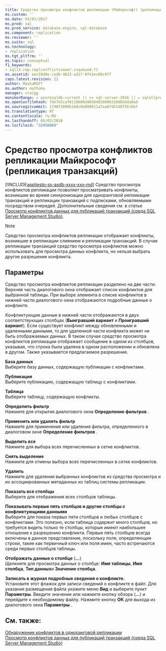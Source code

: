 ```yaml
---
title: Средство просмотра конфликтов репликации (Майкрософт) (репликация транзакций) | Документация Майкрософт
ms.custom: ''
ms.date: 03/01/2017
ms.prod: sql
ms.prod_service: database-engine, sql-database
ms.component: replication
ms.reviewer: ''
ms.suite: sql
ms.technology:
- replication
ms.tgt_pltfrm: ''
ms.topic: conceptual
f1_keywords:
- sql13.rep.replconflictviewer.cvqueued.f1
ms.assetid: eec59d8e-cadb-4623-a31f-9f42ec09c97f
caps.latest.revision: 22
author: MashaMSFT
ms.author: mathoma
manager: craigg
monikerRange: = azuresqldb-current || >= sql-server-2016 || = sqlallproducts-allversions
ms.openlocfilehash: fde7e5caf0110b00a9028402b898310d66dda0ad
ms.sourcegitcommit: 1740f3090b168c0e809611a7aa6fd514075616bf
ms.translationtype: HT
ms.contentlocale: ru-RU
ms.lasthandoff: 05/03/2018
ms.locfileid: "32958889"
---
```

# <a name="microsoft-replication-conflict-viewer-transactional-replication"></a>Средство просмотра конфликтов репликации Майкрософт (репликация транзакций)
[!INCLUDE[appliesto-ss-asdb-xxxx-xxx-md](../../includes/appliesto-ss-asdb-xxxx-xxx-md.md)]
  Средство просмотра конфликтов репликации позволяет просматривать конфликты, возникшие во время синхронизации для одноранговой репликации транзакций и репликации транзакций с подписками, обновляемыми посредством очередей. Дополнительные сведения см. в статье [Просмотр конфликтов данных для публикаций транзакций (среда SQL Server Management Studio)](../../relational-databases/replication/view-data-conflicts-for-transactional-publications-sql-server-management-studio.md).  
  
> [!NOTE]  
>  Средство просмотра конфликтов репликации отображает конфликты, возникшие в репликации слиянием и репликации транзакций. В случае репликации транзакций средство просмотра конфликтов можно использовать для просмотра данных конфликта, но нельзя выбрать другое разрешение конфликта.  
  
## <a name="options"></a>Параметры  
 Средство просмотра конфликтов репликации разделено на две части. Верхняя часть диалогового окна отображает список конфликтов для выбранной таблицы. При выборе элемента в списке конфликтов в нижней части диалогового окна отображаются подробные данные о конфликте.  
  
 Конфликтующие данные в нижней части отображаются в двух соответствующих столбцах (**Выигравший вариант** и **Проигравший вариант**). Если существует конфликт между обновленными и удаленными данными, то для удаленной части конфликта может не быть отображаемых данных. В таком случае средство просмотра конфликтов репликации отображает сообщение в одном из столбцов, указывая, что строка была удалена в одном расположении и обновлена в другом. Также указывается предлагаемое разрешение.  
  
 **База данных**  
 Выберите базу данных, содержащую публикации с конфликтами.  
  
 **Публикация**  
 Выберите публикацию, содержащую таблицу с конфликтами.  
  
 **Таблица**  
 Выберите таблицу, содержащую конфликты.  
  
 **Определить фильтр**  
 Нажмите для открытия диалогового окна **Определение фильтров** .  
  
 **Применить или удалить фильтр**  
 Нажмите для применения или удаления фильтра, определенного в диалоговом окне **Определение фильтров** .  
  
 **Выделить все**  
 Нажмите для выбора всех перечисленных в сетке конфликтов.  
  
 **Снять выделение**  
 Нажмите для отмены выбора всех перечисленных в сетке конфликтов.  
  
 **Удалить**  
 Нажмите для удаления выбранных конфликтов из средства просмотра и их ассоциированных метаданных из таблиц системы репликации.  
  
 **Показать все столбцы**  
 Выберите для отображения всех столбцов таблицы.  
  
 **Показывать первые пять столбцов и другие столбцы с конфликтующими данными**  
 Выберите для показа первых пяти столбцов и любых столбцов с конфликтами. Это полезно, если таблица содержит много столбцов, но требуется видеть только те столбцы, которые имеют наибольшее отношение к разрешению конфликта. Первые пять столбцов всегда включены в данное представление, поскольку поля, определяющие строки, такие как первичный ключ или поля имен, часто встречаются среди первых столбцов таблицы.  
  
 **Отображать данные о столбце** (**…**)  
 Щелкните для просмотра данных о столбце: **Имя таблицы**, **Имя столбца**, **Тип данных**и **Значение столбца**.  
  
 **Записать в журнал подробные сведения о конфликте.**  
 Установите этот флажок для записи сведений о конфликте в файл. Для указания размещения файла укажите меню **Вид** и выберите пункт **Параметры**. Введите значение или нажмите кнопку обзора (**...**) и перейдите к необходимому файлу. Нажмите кнопку **ОК** для выхода из диалогового окна **Параметры** .  
  
## <a name="see-also"></a>См. также:  
 [Обнаружение конфликтов в одноранговой репликации](../../relational-databases/replication/transactional/peer-to-peer-conflict-detection-in-peer-to-peer-replication.md)   
 [Просмотр конфликтов данных для публикаций транзакций (среда SQL Server Management Studio)](../../relational-databases/replication/view-data-conflicts-for-transactional-publications-sql-server-management-studio.md)  
  
  
